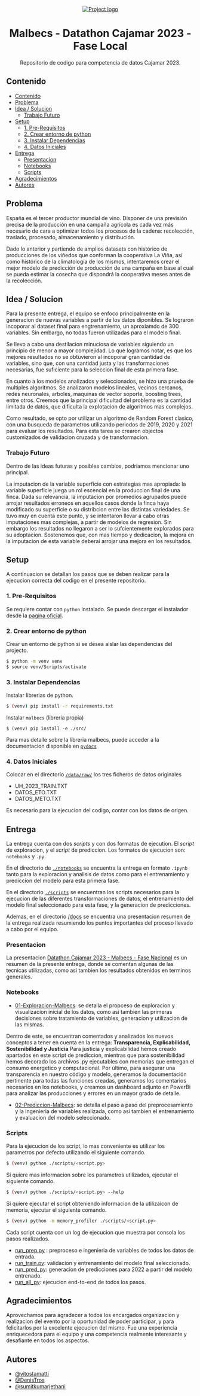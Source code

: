 <p align="center">
  <a href="" rel="noopener">
 <img src="https://pbs.twimg.com/media/FommiJ9WIAEBPI0.jpg" alt="Project logo"></a>
</p>
<h1 align="center">Malbecs - Datathon Cajamar 2023 - Fase Local</h1>

<p align="center">
    Repositorio de codigo para competencia de datos Cajamar 2023.
    <br> 
</p>

## Contenido

- [Contenido](#contenido)
- [Problema ](#problema-)
- [Idea / Solucion ](#idea--solucion-)
  - [Trabajo Futuro ](#trabajo-futuro-)
- [Setup ](#setup-)
  - [1. Pre-Requisitos](#1-pre-requisitos)
  - [2. Crear entorno de python](#2-crear-entorno-de-python)
  - [3. Instalar Dependencias](#3-instalar-dependencias)
  - [4. Datos Iniciales](#4-datos-iniciales)
- [Entrega ](#entrega-)
  - [Presentacion](#presentacion)
  - [Notebooks](#notebooks)
  - [Scripts](#scripts)
- [Agradecimientos ](#agradecimientos-)
- [Autores ](#autores-)

## Problema <a name = "problema"></a>

España es el tercer productor mundial de vino. Disponer de una previsión precisa de la producción en una campaña agrícola es cada vez más necesario de cara a optimizar todos los procesos de la cadena: recolección, traslado, procesado, almacenamiento y distribución.

Dado lo anterior y partiendo de amplios datasets con histórico de producciones de los viñedos que conforman la cooperativa La Viña, así como histórico de la climatología de los mismos, intentaremos crear el mejor modelo de predicción de producción de una campaña en base al cual se pueda estimar la cosecha que dispondrá la cooperativa meses antes de la recolección.

## Idea / Solucion <a name = "idea"></a>

Para la presente entrega, el equipo se enfoco principalmente en la
generacion de nuevas variables a partir de los datos diponibles. Se
lograron incoporar al dataset final para engtrenamiento, un aproxiamdo de
300 variables. Sin embargo, no todas fueron utilizadas para el modelo final.

Se llevo a cabo una destilacion minuciosa de variables siguiendo un principio
de menor a mayor complejidad. Lo que logramos notar, es que los mejores
resultados no se obtuvieron al incoporar gran cantidad de variables, sino que,
con una cantidad justa y las transformaciones necesarias, fue suficiente para
la seleccion final de esta primera fase.

En cuanto a los modelos analizados y seleccionados, se hizo una prueba de multiples algoritmos. Se analizaron modelos lineales, vecinos cercanos, redes neuronales, arboles, maquinas de vector soporte, boosting trees, entre otros. Creemos que la principal dificultad del problema es la cantidad limitada de datos, que dificulta la explotacion de algoritmos mas complejos.

Como resultado, se opto por utilizar un algoritmo de Random Forest clasico, con una busqueda de parametros utilizando periodos de 2019, 2020 y 2021 para evaluar los resultados. Para esta tarea se crearon objectos customizados de validacion cruzada y de transformacion.

### Trabajo Futuro <a name = "futuro"></a>

Dentro de las ideas futuras y posibles cambios, podriamos mencionar uno principal.

La imputacion de la variable superficie con estrategias mas apropiada: la variable superficie juega un rol escencial en la produccion final de una finca. Dada su relevancia, la imputacion por promedios agrupados puede arrojar resultados erroneos en aquellos casos donde la finca haya modificado su superficie o su distribcion entre las distintas variedades. Se tuvo muy en cuenta este punto, y se intentaron llevar a cabo otras imputaciones mas complejas, a partir de modelos de regresion. Sin embargo los resultados no llegaron a ser lo sufcientemente explorados para su adoptacion. Sostenemos que, con mas tiempo y dedicacion, la mejora en la imputacion de esta variable deberai arrojar una mejora en los resultados.

## Setup <a name = "setup"></a>

A continuacion se detallan los pasos que se deben realizar para la ejecucion correcta del codigo en el presente repositorio.

### 1. Pre-Requisitos

Se requiere contar con `python` instalado. Se puede descargar el instalador desde la [pagina oficial](https://www.python.org/downloads/).

### 2. Crear entorno de python

Crear un entorno de python si se desea aislar las dependencias del projecto.

```bash
$ python -m venv venv
$ source venv/Scripts/activate
```

### 3. Instalar Dependencias

Instalar librerias de python.

```bash
$ (venv) pip install -r requirements.txt
```

Instalar `malbecs` (libreria propia)

```
$ (venv) pip install -e ./src/
```

Para mas detalle sobre la libreria malbecs, puede acceder a la documentacion disponible en [`pydocs`](http://malbecs-docs-cajamar-2023.s3-website-us-east-1.amazonaws.com/)

### 4. Datos Iniciales

Colocar en el directorio [`/data/raw/`](./data/raw) los tres ficheros de datos originales

-   UH_2023_TRAIN.TXT
-   DATOS_ETO.TXT
-   DATOS_METO.TXT

Es necesario para la ejecucion del codigo, contar con los datos de origen.

## Entrega <a name="entrega"></a>

La entrega cuenta con dos _scripts_ y con dos formatos de ejecution. El _script_ de exploracion, y el _script_ de prediccion. Los formatos de ejecucion son: `notebooks` y `.py`.

En el directorio de [`./notebooks`](./notebooks) se encuentra la entrega en formato `.ipynb` tanto para la exploracion y analisis de datos como para el entrenamiento y prediccion del modelo para esta primera fase.

En el directorio [`./scripts`](./scripts) se encuentran los scripts necesarios para la ejecucion de las diferentes transformaciones de datos, el entrenamiento del modelo final seleccionado para esta fase, y la generacion de predicciones.

Ademas, en el directorio [/docs](./docs/) se encuentra una presentacion resumen de la entrega realizada resumiendo los puntos importantes del proceso llevado a cabo por el equipo.

### Presentacion

La presentacion [Datathon Cajamar 2023 - Malbecs - Fase Nacional](./docs/Datathon%20Cajamar%202023%20-%20Malbecs%20-%20Fase%20Nacional.pdf) es un resumen de la presente entrega, donde se comentan algunas de las tecnicas utilizadas, como asi tambien los resultados obtenidos en terminos generales.

### Notebooks

-   [01-Exploracion-Malbecs](/notebooks/01-Exploracion-Malbecs.ipynb): se detalla el propceso de exploracion y visualizacion inicial de los datos, como asi tambien las primeras decisiones sobre tratamiento de variables, generacion y utilizacion de las mismas.

Dentro de este, se encuentran comentados y analizados los nuevos conceptos a tener en cuenta en la entrega: **Transparencia, Explicabilidad, Sostenibilidad y Justicia**
Para justicia y explicabilidad hemos creado apartados en este script de prediccion, mientras que para sostenibilidad hemos decorado los archivos .py ejecutables con memorias que entregan el consumo energetico y computacional. Por último, para asegurar una transparencia en nuestro código y modelo, generamos la documentación pertinente para todas las funciones creadas, generamos los comentarios necesarios en los notebooks, y creamos un dashboard adjunto en PowerBi para analizar las producciones y errores en un mayor grado de detalle.

-   [02-Prediccion-Malbecs](/notebooks/02-Prediccion-Malbecs.ipynb): se detalla el paso a paso del preprocesamiento y la ingenieria de variables realizada, como asi tambien el entrenamiento y evaluacion del modelo seleccionado.

### Scripts

Para la ejecucion de los script, lo mas conveniente es utilizar los parametros por defecto utilizando el siguiente comando.

```bash
$ (venv) python ./scripts/<script.py>
```

Si quiere mas informacion sobre los parametros utilizados, ejecutar el siguiente comando.

```bash
$ (venv) python ./scripts/<script.py> --help
```

Si quiere ejecutar el script obteniendo informacion de la utilizaicon de memoria, ejecutar el siguiente comando.

```bash
$ (venv) python -m memory_profiler ./scripts/<script.py>
```

Cada script cuenta con un log de ejecucion que muestra por consola los
pasos realizados.

-   [run_prep.py](/scripts/run_prep.py) : preproceso e ingenieria de variables de todos los datos de entrada.
-   [run_train.py](/scripts/run_train.py): validacion y entrenamiento del modelo final seleccionado.
-   [run_pred_py](/scripts/run_pred.py): generacion de predicciones para 2022 a partir del modelo entrenado.
-   [run_all_py](/scripts/run_all.py): ejecucion end-to-end de todos los pasos.

## Agradecimientos <a name = "agradecimientos"></a>

Aprovechamos para agradecer a todos los encargados organizacion y realizacion del evento por la oportunidad de poder participar, y para felicitarlos por
la excelente ejecucion del mismo. Fue una experiencia enriquecedora para el equipo y una competencia realmente interesante y desafiante en todos los aspectos.

## Autores <a name = "autores"></a>

-   [@vitostamatti](https://github.com/vitostamatti)
-   [@DenisTros](https://github.com/DenisTros)
-   [@sumitkumarjethani](https://github.com/sumitkumarjethani)
